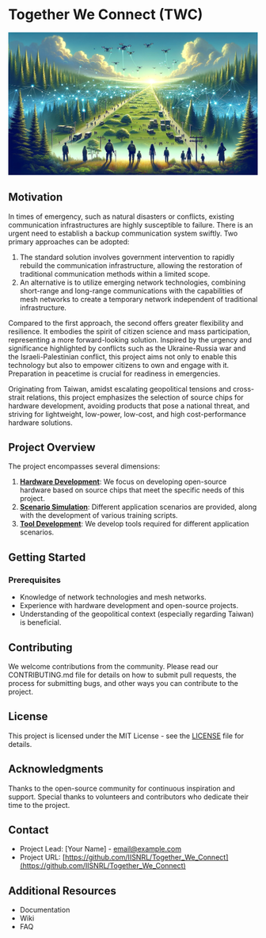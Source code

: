 # Together We Connect (TWC)

![TWC Scenario](TWC_scenario_by_DALLE3.jpg)

## Motivation

In times of emergency, such as natural disasters or conflicts, existing communication infrastructures are highly susceptible to failure. There is an urgent need to establish a backup communication system swiftly. Two primary approaches can be adopted:

1. The standard solution involves government intervention to rapidly rebuild the communication infrastructure, allowing the restoration of traditional communication methods within a limited scope.
2. An alternative is to utilize emerging network technologies, combining short-range and long-range communications with the capabilities of mesh networks to create a temporary network independent of traditional infrastructure.

Compared to the first approach, the second offers greater flexibility and resilience. It embodies the spirit of citizen science and mass participation, representing a more forward-looking solution. Inspired by the urgency and significance highlighted by conflicts such as the Ukraine-Russia war and the Israeli-Palestinian conflict, this project aims not only to enable this technology but also to empower citizens to own and engage with it. Preparation in peacetime is crucial for readiness in emergencies.

Originating from Taiwan, amidst escalating geopolitical tensions and cross-strait relations, this project emphasizes the selection of source chips for hardware development, avoiding products that pose a national threat, and striving for lightweight, low-power, low-cost, and high cost-performance hardware solutions.

## Project Overview

The project encompasses several dimensions:

1. [**Hardware Development**](hardware/): We focus on developing open-source hardware based on source chips that meet the specific needs of this project.
2. [**Scenario Simulation**](scenarioes): Different application scenarios are provided, along with the development of various training scripts.
3. [**Tool Development**](tools): We develop tools required for different application scenarios.

## Getting Started

### Prerequisites

- Knowledge of network technologies and mesh networks.
- Experience with hardware development and open-source projects.
- Understanding of the geopolitical context (especially regarding Taiwan) is beneficial.



## Contributing
We welcome contributions from the community. Please read our CONTRIBUTING.md file for details on how to submit pull requests, the process for submitting bugs, and other ways you can contribute to the project.

## License
This project is licensed under the MIT License - see the [LICENSE](LICENSE) file for details.

## Acknowledgments
Thanks to the open-source community for continuous inspiration and support.
Special thanks to volunteers and contributors who dedicate their time to the project.

## Contact
- Project Lead: [Your Name] - email@example.com
- Project URL: [https://github.com/IISNRL/Together_We_Connect](https://github.com/IISNRL/Together_We_Connect)

## Additional Resources
- Documentation
- Wiki
- FAQ
